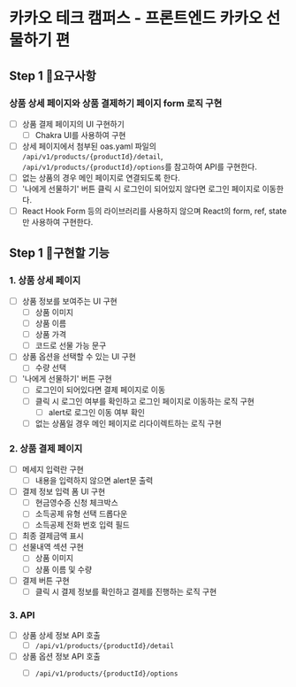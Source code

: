 # 카카오 테크 캠퍼스 - 프론트엔드 카카오 선물하기 편

## Step 1 📝요구사항
### 상품 상세 페이지와 상품 결제하기 페이지 form 로직 구현
- [ ] 상품 결제 페이지의 UI 구현하기
  - [ ] Chakra UI를 사용하여 구현
- [ ] 상세 페이지에서 첨부된 oas.yaml 파일의 `/api/v1/products/{productId}/detail`, `/api/v1/products/{productId}/options`를 참고하여 API를 구현한다.
- [ ] 없는 상품의 경우 메인 페이지로 연결되도록 한다.
- [ ] '나에게 선물하기' 버튼 클릭 시 로그인이 되어있지 않다면 로그인 페이지로 이동한다.
- [ ] React Hook Form 등의 라이브러리를 사용하지 않으며 React의 form, ref, state만 사용하여 구현한다.

## Step 1 📝구현할 기능
### 1. 상품 상세 페이지
- [ ] 상품 정보를 보여주는 UI 구현
  - [ ] 상품 이미지
  - [ ] 상품 이름
  - [ ] 상품 가격
  - [ ] 코드로 선물 가능 문구
- [ ] 상품 옵션을 선택할 수 있는 UI 구현
  - [ ] 수량 선택
- [ ] '나에게 선물하기' 버튼 구현
  - [ ] 로그인이 되어있다면 결제 페이지로 이동
  - [ ] 클릭 시 로그인 여부를 확인하고 로그인 페이지로 이동하는 로직 구현
    - [ ] alert로 로그인 이동 여부 확인
  - [ ] 없는 상품일 경우 메인 페이지로 리다이렉트하는 로직 구현

### 2. 상품 결제 페이지
- [ ] 메세지 입력란 구현
  - [ ] 내용을 입력하지 않으면 alert문 출력 
- [ ] 결제 정보 입력 폼 UI 구현
  - [ ] 현금영수증 신청 체크박스
  - [ ] 소득공제 유형 선택 드롭다운
  - [ ] 소득공제 전화 번호 입력 필드
- [ ] 최종 결제금액 표시
- [ ] 선물내역 섹션 구현
  - [ ] 상품 이미지
  - [ ] 상품 이름 및 수량
- [ ] 결제 버튼 구현
  - [ ] 클릭 시 결제 정보를 확인하고 결제를 진행하는 로직 구현

### 3. API
- [ ] 상품 상세 정보 API 호출
  - [ ] `/api/v1/products/{productId}/detail`
- [ ] 상품 옵션 정보 API 호출
  - [ ] `/api/v1/products/{productId}/options`

